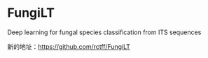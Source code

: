 # FungiLT
Deep learning for fungal species classification from ITS sequences

新的地址：https://github.com/rctff/FungiLT

